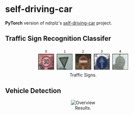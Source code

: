 # self-driving-car
**PyTorch** version of ndrplz's [self-driving-car](https://github.com/ndrplz/self-driving-car) project.

## Traffic Sign Recognition Classifer

<p align="center">
 <img src="./Traffic Sign Recognition Classifer/samples.png" alt="Overview" width="60%" height="60%"></a>
 <br> Traffic Signs.
</p>

## Vehicle Detection

<p align="center">
 <img src="./Vehicle Detection/data/result.gif" alt="Overview" width="50%" height="50%"></a>
 <br>Results.
</p>
